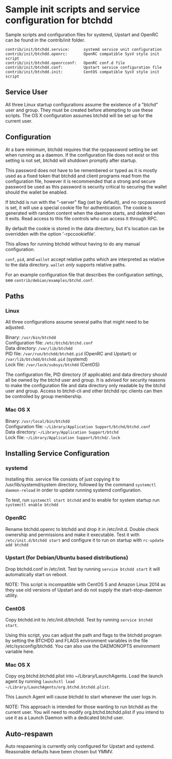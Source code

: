 Sample init scripts and service configuration for btchdd
==========================================================

Sample scripts and configuration files for systemd, Upstart and OpenRC
can be found in the contrib/init folder.

    contrib/init/btchdd.service:      systemd service unit configuration
    contrib/init/btchdd.openrc:       OpenRC compatible SysV style init script
    contrib/init/btchdd.openrcconf:   OpenRC conf.d file
    contrib/init/btchdd.conf:         Upstart service configuration file
    contrib/init/btchdd.init:         CentOS compatible SysV style init script

Service User
---------------------------------

All three Linux startup configurations assume the existence of a "btchd" user
and group.  They must be created before attempting to use these scripts.
The OS X configuration assumes btchdd will be set up for the current user.

Configuration
---------------------------------

At a bare minimum, btchdd requires that the rpcpassword setting be set
when running as a daemon.  If the configuration file does not exist or this
setting is not set, btchdd will shutdown promptly after startup.

This password does not have to be remembered or typed as it is mostly used
as a fixed token that btchdd and client programs read from the configuration
file, however it is recommended that a strong and secure password be used
as this password is security critical to securing the wallet should the
wallet be enabled.

If btchdd is run with the "-server" flag (set by default), and no rpcpassword is set,
it will use a special cookie file for authentication. The cookie is generated with random
content when the daemon starts, and deleted when it exits. Read access to this file
controls who can access it through RPC.

By default the cookie is stored in the data directory, but it's location can be overridden
with the option '-rpccookiefile'.

This allows for running btchdd without having to do any manual configuration.

`conf`, `pid`, and `wallet` accept relative paths which are interpreted as
relative to the data directory. `wallet` *only* supports relative paths.

For an example configuration file that describes the configuration settings,
see `contrib/debian/examples/btchd.conf`.

Paths
---------------------------------

### Linux

All three configurations assume several paths that might need to be adjusted.

Binary:              `/usr/bin/btchdd`  
Configuration file:  `/etc/btchd/btchd.conf`  
Data directory:      `/var/lib/btchdd`  
PID file:            `/var/run/btchdd/btchdd.pid` (OpenRC and Upstart) or `/var/lib/btchdd/btchdd.pid` (systemd)  
Lock file:           `/var/lock/subsys/btchdd` (CentOS)  

The configuration file, PID directory (if applicable) and data directory
should all be owned by the btchd user and group.  It is advised for security
reasons to make the configuration file and data directory only readable by the
btchd user and group.  Access to btchd-cli and other btchdd rpc clients
can then be controlled by group membership.

### Mac OS X

Binary:              `/usr/local/bin/btchdd`  
Configuration file:  `~/Library/Application Support/btchd/btchd.conf`  
Data directory:      `~/Library/Application Support/btchd`  
Lock file:           `~/Library/Application Support/btchd/.lock`  

Installing Service Configuration
-----------------------------------

### systemd

Installing this .service file consists of just copying it to
/usr/lib/systemd/system directory, followed by the command
`systemctl daemon-reload` in order to update running systemd configuration.

To test, run `systemctl start btchdd` and to enable for system startup run
`systemctl enable btchdd`

### OpenRC

Rename btchdd.openrc to btchdd and drop it in /etc/init.d.  Double
check ownership and permissions and make it executable.  Test it with
`/etc/init.d/btchdd start` and configure it to run on startup with
`rc-update add btchdd`

### Upstart (for Debian/Ubuntu based distributions)

Drop btchdd.conf in /etc/init.  Test by running `service btchdd start`
it will automatically start on reboot.

NOTE: This script is incompatible with CentOS 5 and Amazon Linux 2014 as they
use old versions of Upstart and do not supply the start-stop-daemon utility.

### CentOS

Copy btchdd.init to /etc/init.d/btchdd. Test by running `service btchdd start`.

Using this script, you can adjust the path and flags to the btchdd program by
setting the BTCHDD and FLAGS environment variables in the file
/etc/sysconfig/btchdd. You can also use the DAEMONOPTS environment variable here.

### Mac OS X

Copy org.btchd.btchdd.plist into ~/Library/LaunchAgents. Load the launch agent by
running `launchctl load ~/Library/LaunchAgents/org.btchd.btchdd.plist`.

This Launch Agent will cause btchdd to start whenever the user logs in.

NOTE: This approach is intended for those wanting to run btchdd as the current user.
You will need to modify org.btchd.btchdd.plist if you intend to use it as a
Launch Daemon with a dedicated btchd user.

Auto-respawn
-----------------------------------

Auto respawning is currently only configured for Upstart and systemd.
Reasonable defaults have been chosen but YMMV.

